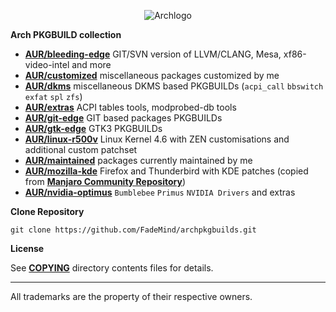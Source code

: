 
<p align="center">
  <img src="https://upload.wikimedia.org/wikipedia/commons/thumb/1/17/Archlinux-vert-dark.svg/365px-Archlinux-vert-dark.svg.png" alt="Archlogo"/>
</p>

**Arch PKGBUILD collection**

* [**AUR/bleeding-edge**](https://github.com/FadeMind/archpkgbuilds/tree/master/AUR/bleeding-edge)  GIT/SVN version of LLVM/CLANG, Mesa, xf86-video-intel and more 
* [**AUR/customized**](https://github.com/FadeMind/archpkgbuilds/tree/master/AUR/customized)    miscellaneous packages customized by me
* [**AUR/dkms**](https://github.com/FadeMind/archpkgbuilds/tree/master/AUR/dkms)    miscellaneous DKMS based PKGBUILDs (`acpi_call` `bbswitch` `exfat` `spl` `zfs`)
* [**AUR/extras**](https://github.com/FadeMind/archpkgbuilds/tree/master/AUR/extras)    ACPI tables tools, modprobed-db tools
* [**AUR/git-edge**](https://github.com/FadeMind/archpkgbuilds/tree/master/AUR/git-edge)    GIT based packages PKGBUILDs
* [**AUR/gtk-edge**](https://github.com/FadeMind/archpkgbuilds/tree/master/AUR/gtk-edge)    GTK3 PKGBUILDs
* [**AUR/linux-r500v**](https://github.com/FadeMind/archpkgbuilds/tree/master/AUR/linux-r500v)  Linux Kernel 4.6 with ZEN customisations and additional custom patchset
* [**AUR/maintained**](https://github.com/FadeMind/archpkgbuilds/tree/master/AUR/maintained)    packages currently maintained by me
* [**AUR/mozilla-kde**](https://github.com/FadeMind/archpkgbuilds/tree/master/AUR/mozilla-kde)  Firefox and Thunderbird with KDE patches (copied from [**Manjaro Community Repository**](https://github.com/manjaro/packages-community))
* [**AUR/nvidia-optimus**](https://github.com/FadeMind/archpkgbuilds/tree/master/AUR/nvidia-optimus)    `Bumblebee` `Primus` `NVIDIA Drivers` and extras

**Clone Repository**

```
git clone https://github.com/FadeMind/archpkgbuilds.git
```

**License**

See [**COPYING**](https://github.com/FadeMind/archpkgbuilds/tree/master/COPYING) directory contents files for details.
<hr/>

All trademarks are the property of their respective owners.
